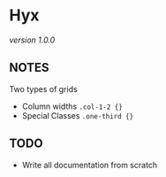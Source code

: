 # Hyx

*version 1.0.0*

## NOTES

Two types of grids

- Column widths `.col-1-2 {}`
- Special Classes `.one-third {}`

## TODO

- Write all documentation from scratch
